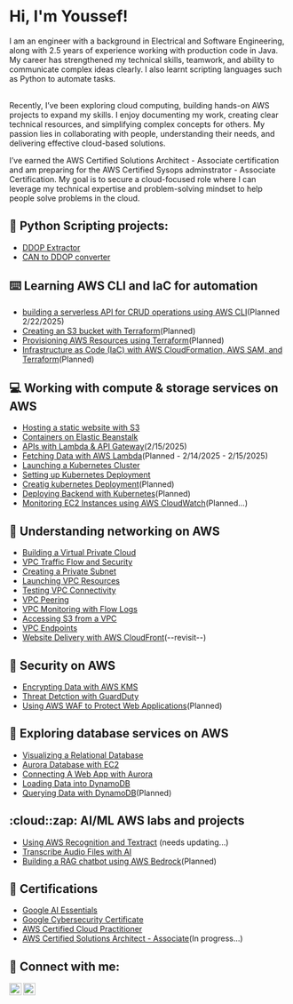 <h1>Hi, I'm Youssef! <br/></h1>
I am an engineer with a background in Electrical and Software Engineering, along with 2.5 years of experience working with production code in Java. My career has strengthened my technical skills, teamwork, and ability to communicate complex ideas clearly. I also learnt scripting languages such as Python to automate tasks.

<br>Recently, I’ve been exploring cloud computing, building hands-on AWS projects to expand my skills. I enjoy documenting my work, creating clear technical resources, and simplifying complex concepts for others. My passion lies in collaborating with people, understanding their needs, and delivering effective cloud-based solutions.

I’ve earned the AWS Certified Solutions Architect - Associate certification and am preparing for the AWS Certified Sysops adminstrator - Associate Certification. My goal is to secure a cloud-focused role where I can leverage my technical expertise and problem-solving mindset to help people solve problems in the cloud. 

<h2>🐍 Python Scripting projects:</h2>

- [DDOP Extractor](https://github.com/Stivan1999/python_project_1)
- [CAN to DDOP converter](https://github.com/Stivan1999/python_project_2) <b><i></b></i>

<h2>⌨️ Learning AWS CLI and IaC for automation</h2>

- [building a serverless API for CRUD operations using AWS CLI]()(Planned 2/22/2025)
- [Creating an S3 bucket with Terraform]()(Planned)
- [Provisioning AWS Resources using Terraform]()(Planned)
- [Infrastructure as Code (IaC) with AWS CloudFormation, AWS SAM, and Terraform]()(Planned)

<h2>💻 Working with compute & storage services on AWS</h2>

- [Hosting a static website with S3](https://github.com/Stivan1999/AWS-S3)
- [Containers on Elastic Beanstalk](https://github.com/Stivan1999/Containers-on-elastic-beanstalk/blob/main/README.md)
- [APIs with Lambda & API Gateway](https://github.com/Stivan1999/serverless-on-AWS/tree/main)(2/15/2025)
- [Fetching Data with AWS Lambda]()(Planned - 2/14/2025 - 2/15/2025)
- [Launching a Kubernetes Cluster](https://github.com/Stivan1999/Launching-a-Kubernetes-Cluster)
- [Setting up Kubernetes Deployment](https://github.com/Stivan1999/setting-up-Kubernetes-deployment/tree/main)
- [Creatig kubernetes Deployment]()(Planned)
- [Deploying Backend with Kubernetes]()(Planned)
- [Monitoring EC2 Instances using AWS CloudWatch]()(Planned...)

<h2>🚕 Understanding networking on AWS</h2>

- [Building a Virtual Private Cloud](https://github.com/Stivan1999/AWS-VPC)
- [VPC Traffic Flow and Security](https://github.com/Stivan1999/VPC-Flow-Traffic-and-Security/blob/main/README.md)
- [Creating a Private Subnet](https://github.com/Stivan1999/AWS-Private-Subnet/blob/main/README.md)
- [Launching VPC Resources](https://github.com/Stivan1999/launching-vpc-resources/tree/main)
- [Testing VPC Connectivity](https://github.com/Stivan1999/Testing-VPC-Connectivity/tree/main)
- [VPC Peering](https://github.com/Stivan1999/VPC-peering)
- [VPC Monitoring with Flow Logs](https://github.com/Stivan1999/VPC-Monitoring-with-Flow-Logs)
- [Accessing S3 from a VPC](https://github.com/Stivan1999/Accessing-S3-from-a-VPC)
- [VPC Endpoints](https://github.com/Stivan1999/VPC-Endpoints)
- [Website Delivery with AWS CloudFront](https://github.com/Stivan1999/website-delivery-with-aws-cloudfront/tree/main)(--revisit--)



<h2>🔐 Security on AWS</h2>

- [Encrypting Data with AWS KMS](https://github.com/Stivan1999/encrypting-data-with-aws-kms/tree/main)
- [Threat Detction with GuardDuty](https://github.com/Stivan1999/AWS-GuardDuty/tree/main)
- [Using AWS WAF to Protect Web Applications]()(Planned)

<h2>💾 Exploring database services on AWS</h2>

- [Visualizing a Relational Database](https://github.com/Stivan1999/Visualize-a-Relational-Database)
- [Aurora Database with EC2](https://github.com/Stivan1999/Aurora-Database-with-EC2)
- [Connecting A Web App with Aurora](https://github.com/Stivan1999/connecting-a-web-app-with-aurora)
- [Loading Data into DynamoDB](https://github.com/Stivan1999/AWS-DynamoDB-part-1)
- [Querying Data with DynamoDB]()(Planned)

  
<h2>:cloud::zap: AI/ML AWS labs and projects</h2>

- [Using AWS Recognition and Textract](https://github.com/Stivan1999/AWS-Machine-Learning-Services/blob/main/README.md) (needs updating...)
- [Transcribe Audio Files with AI](https://github.com/Stivan1999/AWS-Transcribe/tree/main)
- [Building a RAG chatbot using AWS Bedrock]()(Planned)


<h2>📝 Certifications</h2>

- [Google AI Essentials](https://www.credly.com/badges/7321607a-fa5e-4a4b-aafe-93c76f67a0b8/public_url)
- [Google Cybersecurity Certificate](https://www.credly.com/badges/8f760c7c-c99f-4700-b98d-d9d0e3ff1c27/public_url)
- [AWS Certified Cloud Practitioner](https://www.credly.com/badges/16791b71-9505-41a7-84e5-c765c5f64467/public_url)
- [AWS Certified Solutions Architect - Associate]()(In progress...)

<h2> 🤳 Connect with me:</h2>

[<img align="left" alt="Youssef | LinkedIn" width="22px" src="https://cdn.jsdelivr.net/npm/simple-icons@v3/icons/linkedin.svg" />][linkedin]
[<img align="left" alt="Youssef | Instagram" width="22px" src="https://cdn.jsdelivr.net/npm/simple-icons@v3/icons/instagram.svg" />][instagram]

[instagram]: https://www.instagram.com/youssef_stivan/
[linkedin]: https://www.linkedin.com/in/youssef-stivan

